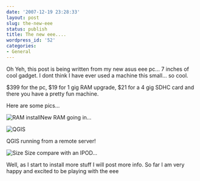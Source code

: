 ```yaml
---
date: '2007-12-19 23:28:33'
layout: post
slug: the-new-eee
status: publish
title: The new eee....
wordpress_id: '52'
categories:
- General
---
```


Oh Yeh, this post is being written from my new asus eee pc... 7 inches of cool gadget.  I dont think I have ever used a machine this small... so cool.

$399 for the pc, $19 for 1 gig RAM upgrade, $21 for a 4 gig SDHC card and there you have a pretty fun machine.

Here are some pics...

![RAM install](http://media.reprojected.com/images/eee/DSC04726.JPG)New RAM going in...

![QGIS](http://media.reprojected.com/images/eee/DSC04733.JPG)

QGIS running from a remote server!

![Size](http://media.reprojected.com/images/eee/DSC04735.JPG) Size compare with an IPOD...

Well, as I start to install more stuff I will post more info. So far I am very happy and excited to be playing with the eee
